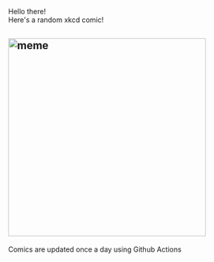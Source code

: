 Hello there! <br>Here's a random xkcd comic!<br>
## <img src="https://imgs.xkcd.com/comics/tween_bromance.png" alt="meme" width="400"/><br>
Comics are updated once a day using Github Actions
